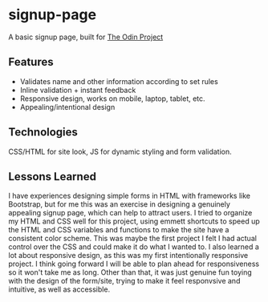 # signup-page
A basic signup page, built for [The Odin Project](https://www.theodinproject.com/)

## Features
- Validates name and other information according to set rules
- Inline validation + instant feedback
- Responsive design, works on mobile, laptop, tablet, etc.
- Appealing/intentional design

## Technologies
CSS/HTML for site look, JS for dynamic styling and form validation.

## Lessons Learned
I have experiences designing simple forms in HTML with frameworks like Bootstrap, but for me this was an exercise in designing a genuinely appealing signup page, which can help to attract users. I tried to organize my HTML 
and CSS well for this project, using emmett shortcuts to speed up the HTML and CSS variables and functions to make the site have a consistent color scheme. This was maybe the first project I felt I had actual control over
the CSS and could make it do what I wanted to. I also learned a lot about responsive design, as this was my first intentionally responsive project. I think going forward I will be able to plan ahead for responsiveness so it 
won't take me as long. Other than that, it was just genuine fun toying with the design of the form/site, trying to make it feel responvsive and intuitive, as well as accessible.
